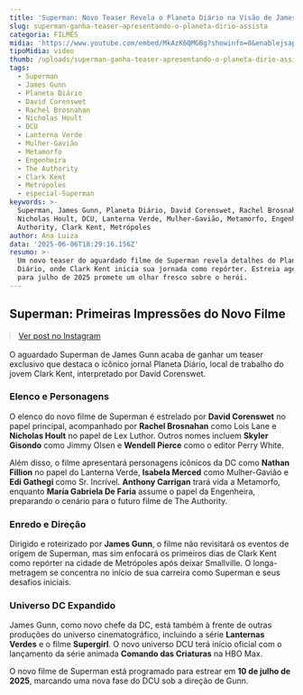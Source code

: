 ```yaml
---
title: 'Superman: Novo Teaser Revela o Planeta Diário na Visão de James Gunn'
slug: superman-ganha-teaser-apresentando-o-planeta-dirio-assista
categoria: FILMES
midia: 'https://www.youtube.com/embed/MkAzK6QMGBg?showinfo=0&enablejsapi=1'
tipoMidia: video
thumb: /uploads/superman-ganha-teaser-apresentando-o-planeta-dirio-assista-thumb.png
tags:
  - Superman
  - James Gunn
  - Planeta Diário
  - David Corenswet
  - Rachel Brosnahan
  - Nicholas Hoult
  - DCU
  - Lanterna Verde
  - Mulher-Gavião
  - Metamorfo
  - Engenheira
  - The Authority
  - Clark Kent
  - Metrópoles
  - especial-Superman
keywords: >-
  Superman, James Gunn, Planeta Diário, David Corenswet, Rachel Brosnahan,
  Nicholas Hoult, DCU, Lanterna Verde, Mulher-Gavião, Metamorfo, Engenheira, The
  Authority, Clark Kent, Metrópoles
author: Ana Luiza
data: '2025-06-06T18:29:16.156Z'
resumo: >-
  Um novo teaser do aguardado filme de Superman revela detalhes do Planeta
  Diário, onde Clark Kent inicia sua jornada como repórter. Estreia agendada
  para julho de 2025 promete um olhar fresco sobre o herói.
---
```


## Superman: Primeiras Impressões do Novo Filme

<blockquote class="instagram-media" data-instgrm-permalink="https://www.instagram.com/reel/DKkSLl7JeXf/" data-instgrm-version="14" style="width:100%; max-width:540px; margin:1rem auto;"><a href="https://www.instagram.com/reel/DKkSLl7JeXf/">Ver post no Instagram</a></blockquote>

O aguardado Superman de James Gunn acaba de ganhar um teaser exclusivo que destaca o icônico jornal Planeta Diário, local de trabalho do jovem Clark Kent, interpretado por David Corenswet.

### Elenco e Personagens

O elenco do novo filme de Superman é estrelado por **David Corenswet** no papel principal, acompanhado por **Rachel Brosnahan** como Lois Lane e **Nicholas Hoult** no papel de Lex Luthor. Outros nomes incluem **Skyler Gisondo** como Jimmy Olsen e **Wendell Pierce** como o editor Perry White.

Além disso, o filme apresentará personagens icônicos da DC como **Nathan Fillion** no papel do Lanterna Verde, **Isabela Merced** como Mulher-Gavião e **Edi Gathegi** como Sr. Incrível. **Anthony Carrigan** trará vida a Metamorfo, enquanto **María Gabriela De Faria** assume o papel da Engenheira, preparando o cenário para o futuro filme de The Authority.

### Enredo e Direção

Dirigido e roteirizado por **James Gunn**, o filme não revisitará os eventos de origem de Superman, mas sim enfocará os primeiros dias de Clark Kent como repórter na cidade de Metrópoles após deixar Smallville. O longa-metragem se concentra no início de sua carreira como Superman e seus desafios iniciais.

### Universo DC Expandido

James Gunn, como novo chefe da DC, está também à frente de outras produções do universo cinematográfico, incluindo a série **Lanternas Verdes** e o filme **Supergirl**. O novo universo DCU terá início oficial com o lançamento da série animada **Comando das Criaturas** na HBO Max.

O novo filme de Superman está programado para estrear em **10 de julho de 2025**, marcando uma nova fase do DCU sob a direção de Gunn.
